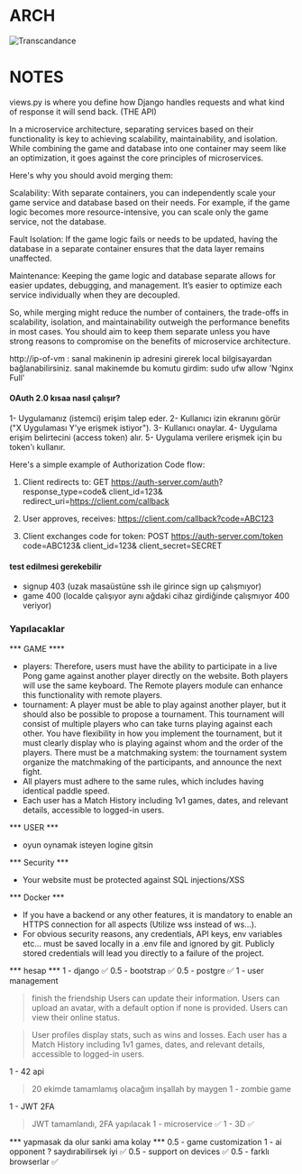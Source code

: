 # ARCH

![Transcandance](https://github.com/user-attachments/assets/d8ef830a-c6d6-46e7-8b59-16edb4ba8c15)



# NOTES

views.py is where you define how Django handles requests and what kind of response it will send back. (THE API)

In a microservice architecture, separating services based on their functionality is key to achieving scalability, maintainability, and isolation. While combining the game and database into one container may seem like an optimization, it goes against the core principles of microservices.

Here's why you should avoid merging them:

Scalability: With separate containers, you can independently scale your game service and database based on their needs. For example, if the game logic becomes more resource-intensive, you can scale only the game service, not the database.

Fault Isolation: If the game logic fails or needs to be updated, having the database in a separate container ensures that the data layer remains unaffected.

Maintenance: Keeping the game logic and database separate allows for easier updates, debugging, and management. It’s easier to optimize each service individually when they are decoupled.

So, while merging might reduce the number of containers, the trade-offs in scalability, isolation, and maintainability outweigh the performance benefits in most cases. You should aim to keep them separate unless you have strong reasons to compromise on the benefits of microservice architecture.

http://ip-of-vm  : sanal makinenin ip adresini girerek local bilgisayardan bağlanabilirsiniz. sanal makinemde bu komutu girdim: sudo ufw allow 'Nginx Full'


#### OAuth 2.0 kısaa nasıl çalışır?
1- Uygulamanız (istemci) erişim talep eder.
2- Kullanıcı izin ekranını görür ("X Uygulaması Y'ye erişmek istiyor").
3- Kullanıcı onaylar.
4- Uygulama erişim belirtecini (access token) alır.
5- Uygulama verilere erişmek için bu token'ı kullanır.

Here's a simple example of Authorization Code flow:
1. Client redirects to:
GET https://auth-server.com/auth?
  response_type=code&
  client_id=123&
  redirect_uri=https://client.com/callback

2. User approves, receives:
https://client.com/callback?code=ABC123

3. Client exchanges code for token:
POST https://auth-server.com/token
  code=ABC123&
  client_id=123&
  client_secret=SECRET


#### test edilmesi gerekebilir
- signup 403 (uzak masaüstüne ssh ile girince sign up çalışmıyor)
- game 400 (localde çalışıyor aynı ağdaki cihaz girdiğinde çalışmıyor 400 veriyor)


### Yapılacaklar

*** GAME ****

- players:
      Therefore, users must have the ability to participate in a live Pong game against another player directly on the website. Both players will use the same keyboard. The Remote players module can enhance this functionality with remote players.
- tournament:
      A player must be able to play against another player, but it should also be possible to propose a tournament. This tournament will consist of multiple players who can take turns playing against each other. You have flexibility in how you implement the tournament, but it must clearly display who is playing against whom and the order of the players. There must be a matchmaking system: the tournament system organize the matchmaking of the participants, and announce the next fight.
- All players must adhere to the same rules, which includes having identical paddle speed.
- Each user has a Match History including 1v1 games, dates, and relevant details, accessible to logged-in users.

*** USER ***
- oyun oynamak isteyen logine gitsin

*** Security ***
- Your website must be protected against SQL injections/XSS

*** Docker ***
- If you have a backend or any other features, it is mandatory to enable an HTTPS connection for all aspects (Utilize wss instead of ws...).
- For obvious security reasons, any credentials, API keys, env variables etc... must be saved locally in a .env file and ignored by git. Publicly stored credentials will lead you directly to a failure of the project.



*** hesap ***
1	- django ✅
0.5	- bootstrap ✅
0.5	- postgre ✅
1	- user management
> finish the friendship
> Users can update their information.
> Users can upload an avatar, with a default option if none is provided.
> Users can view their online status.

> User profiles display stats, such as wins and losses.
> Each user has a Match History including 1v1 games, dates, and relevant details, accessible to logged-in users.

1	- 42 api
> 20 ekimde tamamlamış olacağım inşallah by maygen
1 - zombie game
>
1	- JWT 2FA
> JWT tamamlandı, 2FA yapılacak
1	- microservice ✅
1	- 3D ✅


*** yapmasak da olur sanki ama kolay ***
0.5	- game customization
1	- ai opponent ? saydırabilirsek iyi ✅
0.5	- support on devices ✅
0.5	- farklı browserlar ✅